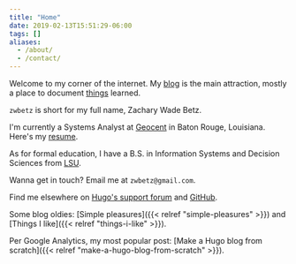 ```yaml
---
title: "Home"
date: 2019-02-13T15:51:29-06:00
tags: []
aliases:
  - /about/
  - /contact/
---
```


<!-- 
**Attribution**. Icon made by [Freepik](https://www.freepik.com/), from [Flaticon](https://www.flaticon.com/), licensed by [CC 3.0](http://creativecommons.org/licenses/by/3.0/). 
-->

<!--
{{< figure
img="headshot.jpg" 
alt="My headshot" 
caption="Open your eyes, dude." 
command="Resize" 
options="100x q100" >}}
-->

<style>
  .usa-image-block img {
    border-radius: 5%;
  }
</style>

Welcome to my corner of the internet. My [blog](/blog/) is the main attraction, mostly a place to document [things](/tags/) learned.  

`zwbetz` is short for my full name, Zachary Wade Betz. 

I'm currently a Systems Analyst at [Geocent](https://www.geocent.com/) in Baton Rouge, Louisiana. Here's my [resume](/resume.html).

As for formal education, I have a B.S. in Information Systems and Decision Sciences from [LSU](https://www.lsu.edu/). 

Wanna get in touch? Email me at `zwbetz@gmail.com`. 

Find me elsewhere on [Hugo's support forum](https://discourse.gohugo.io/u/zwbetz/summary) and [GitHub](https://github.com/zwbetz-gh).

Some blog oldies: [Simple pleasures]({{< relref "simple-pleasures" >}}) and [Things I like]({{< relref "things-i-like" >}}). 

Per Google Analytics, my most popular post: [Make a Hugo blog from scratch]({{< relref "make-a-hugo-blog-from-scratch" >}}).
